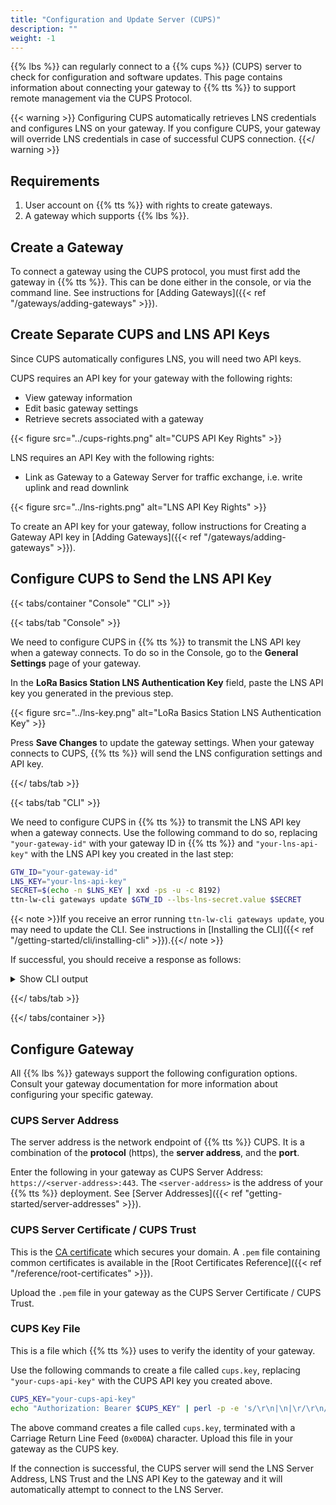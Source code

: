 ```yaml
---
title: "Configuration and Update Server (CUPS)"
description: ""
weight: -1
---
```


{{% lbs %}} can regularly connect to a {{% cups %}} (CUPS) server to check for configuration and software updates. This page contains information about connecting your gateway to {{% tts %}} to support remote management via the CUPS Protocol.

<!--more-->

{{< warning >}} Configuring CUPS automatically retrieves LNS credentials and configures LNS on your gateway. If you configure CUPS, your gateway will override LNS credentials in case of successful CUPS connection. {{</ warning >}}

## Requirements

1. User account on {{% tts %}} with rights to create gateways.
2. A gateway which supports {{% lbs %}}.

## Create a Gateway

To connect a gateway using the CUPS protocol, you must first add the gateway in {{% tts %}}. This can be done either in the console, or via the command line. See instructions for [Adding Gateways]({{< ref "/gateways/adding-gateways" >}}). 

## Create Separate CUPS and LNS API Keys

Since CUPS automatically configures LNS, you will need two API keys.

CUPS requires an API key for your gateway with the following rights:

- View gateway information
- Edit basic gateway settings
- Retrieve secrets associated with a gateway

{{< figure src="../cups-rights.png" alt="CUPS API Key Rights" >}}

LNS requires an API Key with the following rights:

- Link as Gateway to a Gateway Server for traffic exchange, i.e. write uplink and read downlink

{{< figure src="../lns-rights.png" alt="LNS API Key Rights" >}}

To create an API key for your gateway, follow instructions for Creating a Gateway API key in [Adding Gateways]({{< ref "/gateways/adding-gateways" >}}).

## Configure CUPS to Send the LNS API Key

{{< tabs/container "Console" "CLI" >}}

{{< tabs/tab "Console" >}}

We need to configure CUPS in {{% tts %}} to transmit the LNS API key when a gateway connects. To do so in the Console, go to the **General Settings** page of your gateway.

In the **LoRa Basics Station LNS Authentication Key** field, paste the LNS API key you generated in the previous step.

{{< figure src="../lns-key.png" alt="LoRa Basics Station LNS Authentication Key" >}}

Press **Save Changes** to update the gateway settings. When your gateway connects to CUPS, {{% tts %}} will send the LNS configuration settings and API key.

{{</ tabs/tab >}}

{{< tabs/tab "CLI" >}}

We need to configure CUPS in {{% tts %}} to transmit the LNS API key when a gateway connects. Use the following command to do so, replacing `"your-gateway-id"` with your gateway ID in {{% tts %}} and  `"your-lns-api-key"` with the LNS API key you created in the last step:

```bash
GTW_ID="your-gateway-id"
LNS_KEY="your-lns-api-key"
SECRET=$(echo -n $LNS_KEY | xxd -ps -u -c 8192)
ttn-lw-cli gateways update $GTW_ID --lbs-lns-secret.value $SECRET
```

{{< note >}}If you receive an error running `ttn-lw-cli gateways update`, you may need to update the CLI. See instructions in [Installing the CLI]({{< ref "/getting-started/cli/installing-cli" >}}).{{</ note >}}

If successful, you should receive a response as follows:

<details>
<summary>Show CLI output</summary>

```json
{
  "ids": {
    "gateway_id": "<gateway-id>"
  },
  "created_at": "2020-10-13T10:49:02.730Z",
  "updated_at": "2020-11-17T14:52:06.440Z",
  "version_ids": {

  },
  "lbs_lns_secret": {
    "key_id": "is/gateway-secrets-encryption-key",
    "value": "<encrpyted-base64-lns-api-key>"
  }
}
```
</details>

{{</ tabs/tab >}}

{{</ tabs/container >}}

## Configure Gateway

All {{% lbs %}} gateways support the following configuration options. Consult your gateway documentation for more information about configuring your specific gateway. 

### CUPS Server Address

The server address is the network endpoint of {{% tts %}} CUPS. It is a combination of the **protocol** (https), the **server address**, and the **port**.

Enter the following in your gateway as CUPS Server Address: `https://<server-address>:443`. The `<server-address>` is the address of your {{% tts %}} deployment. See [Server Addresses]({{< ref "getting-started/server-addresses" >}}).

### CUPS Server Certificate / CUPS Trust

This is the [CA certificate](https://en.wikipedia.org/wiki/Certificate_authority) which secures your domain. A `.pem` file containing common certificates is available in the [Root Certificates Reference]({{< ref "/reference/root-certificates" >}}).

Upload the `.pem` file in your gateway as the CUPS Server Certificate / CUPS Trust.

### CUPS Key File

This is a file which {{% tts %}} uses to verify the identity of your gateway.

Use the following commands to create a file called `cups.key`, replacing `"your-cups-api-key"` with the CUPS API key you created above.

```bash
CUPS_KEY="your-cups-api-key"
echo "Authorization: Bearer $CUPS_KEY" | perl -p -e 's/\r\n|\n|\r/\r\n/g'  > cups.key
```

The above command creates a file called `cups.key`, terminated with a Carriage Return Line Feed (`0x0D0A`) character. Upload this file in your gateway as the CUPS key.

If the connection is successful, the CUPS server will send the LNS Server Address, LNS Trust and the LNS API Key to the gateway and it will automatically attempt to connect to the LNS Server.
